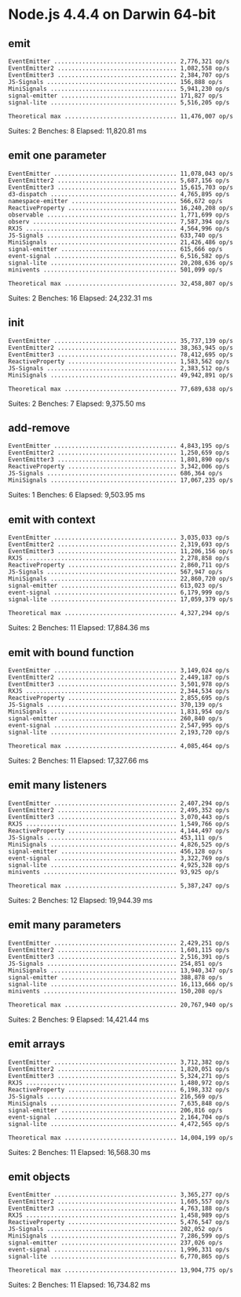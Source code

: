 # Node.js 4.4.4 on Darwin 64-bit

## emit

    EventEmitter ................................... 2,776,321 op/s
    EventEmitter2 .................................. 1,082,558 op/s
    EventEmitter3 .................................. 2,384,707 op/s
    JS-Signals ..................................... 156,888 op/s
    MiniSignals .................................... 5,941,230 op/s
    signal-emitter ................................. 171,827 op/s
    signal-lite .................................... 5,516,205 op/s

    Theoretical max ................................ 11,476,007 op/s

Suites:  2
Benches: 8
Elapsed: 11,820.81 ms

## emit one parameter

    EventEmitter ................................... 11,078,043 op/s
    EventEmitter2 .................................. 5,687,156 op/s
    EventEmitter3 .................................. 15,615,703 op/s
    d3-dispatch .................................... 4,765,895 op/s
    namespace-emitter .............................. 566,672 op/s
    ReactiveProperty ............................... 16,240,208 op/s
    observable ..................................... 1,771,699 op/s
    observ ......................................... 7,587,394 op/s
    RXJS ........................................... 4,564,996 op/s
    JS-Signals ..................................... 633,740 op/s
    MiniSignals .................................... 21,426,486 op/s
    signal-emitter ................................. 615,666 op/s
    event-signal ................................... 6,516,582 op/s
    signal-lite .................................... 20,208,636 op/s
    minivents ...................................... 501,099 op/s

    Theoretical max ................................ 32,458,807 op/s

Suites:  2
Benches: 16
Elapsed: 24,232.31 ms

## init

    EventEmitter ................................... 35,737,139 op/s
    EventEmitter2 .................................. 38,363,945 op/s
    EventEmitter3 .................................. 78,412,695 op/s
    ReactiveProperty ............................... 1,583,562 op/s
    JS-Signals ..................................... 2,383,512 op/s
    MiniSignals .................................... 49,942,891 op/s

    Theoretical max ................................ 77,689,638 op/s

Suites:  2
Benches: 7
Elapsed: 9,375.50 ms

## add-remove

    EventEmitter ................................... 4,843,195 op/s
    EventEmitter2 .................................. 1,250,659 op/s
    EventEmitter3 .................................. 1,801,890 op/s
    ReactiveProperty ............................... 3,342,006 op/s
    JS-Signals ..................................... 686,364 op/s
    MiniSignals .................................... 17,067,235 op/s

Suites:  1
Benches: 6
Elapsed: 9,503.95 ms

## emit with context

    EventEmitter ................................... 3,035,033 op/s
    EventEmitter2 .................................. 2,319,693 op/s
    EventEmitter3 .................................. 11,206,156 op/s
    RXJS ........................................... 2,278,858 op/s
    ReactiveProperty ............................... 2,860,711 op/s
    JS-Signals ..................................... 567,947 op/s
    MiniSignals .................................... 22,860,720 op/s
    signal-emitter ................................. 613,023 op/s
    event-signal ................................... 6,179,999 op/s
    signal-lite .................................... 17,059,379 op/s

    Theoretical max ................................ 4,327,294 op/s

Suites:  2
Benches: 11
Elapsed: 17,884.36 ms

## emit with bound function

    EventEmitter ................................... 3,149,024 op/s
    EventEmitter2 .................................. 2,449,187 op/s
    EventEmitter3 .................................. 3,501,978 op/s
    RXJS ........................................... 2,344,534 op/s
    ReactiveProperty ............................... 2,855,695 op/s
    JS-Signals ..................................... 370,139 op/s
    MiniSignals .................................... 1,831,954 op/s
    signal-emitter ................................. 260,840 op/s
    event-signal ................................... 2,547,995 op/s
    signal-lite .................................... 2,193,720 op/s

    Theoretical max ................................ 4,085,464 op/s

Suites:  2
Benches: 11
Elapsed: 17,327.66 ms

## emit many listeners

    EventEmitter ................................... 2,407,294 op/s
    EventEmitter2 .................................. 2,495,352 op/s
    EventEmitter3 .................................. 3,070,443 op/s
    RXJS ........................................... 1,549,766 op/s
    ReactiveProperty ............................... 4,144,497 op/s
    JS-Signals ..................................... 453,111 op/s
    MiniSignals .................................... 4,826,525 op/s
    signal-emitter ................................. 456,128 op/s
    event-signal ................................... 3,322,769 op/s
    signal-lite .................................... 4,925,328 op/s
    minivents ...................................... 93,925 op/s

    Theoretical max ................................ 5,387,247 op/s

Suites:  2
Benches: 12
Elapsed: 19,944.39 ms

## emit many parameters

    EventEmitter ................................... 2,429,251 op/s
    EventEmitter2 .................................. 1,601,115 op/s
    EventEmitter3 .................................. 2,516,391 op/s
    JS-Signals ..................................... 254,851 op/s
    MiniSignals .................................... 13,940,347 op/s
    signal-emitter ................................. 388,878 op/s
    signal-lite .................................... 16,113,666 op/s
    minivents ...................................... 150,208 op/s

    Theoretical max ................................ 20,767,940 op/s

Suites:  2
Benches: 9
Elapsed: 14,421.44 ms

## emit arrays

    EventEmitter ................................... 3,712,382 op/s
    EventEmitter2 .................................. 1,820,051 op/s
    EventEmitter3 .................................. 5,324,271 op/s
    RXJS ........................................... 1,480,972 op/s
    ReactiveProperty ............................... 6,198,332 op/s
    JS-Signals ..................................... 216,569 op/s
    MiniSignals .................................... 7,635,848 op/s
    signal-emitter ................................. 206,816 op/s
    event-signal ................................... 2,164,704 op/s
    signal-lite .................................... 4,472,565 op/s

    Theoretical max ................................ 14,004,199 op/s

Suites:  2
Benches: 11
Elapsed: 16,568.30 ms

## emit objects

    EventEmitter ................................... 3,365,277 op/s
    EventEmitter2 .................................. 1,605,557 op/s
    EventEmitter3 .................................. 4,763,188 op/s
    RXJS ........................................... 1,458,989 op/s
    ReactiveProperty ............................... 5,476,547 op/s
    JS-Signals ..................................... 202,052 op/s
    MiniSignals .................................... 7,286,599 op/s
    signal-emitter ................................. 237,026 op/s
    event-signal ................................... 1,996,331 op/s
    signal-lite .................................... 6,770,865 op/s

    Theoretical max ................................ 13,904,775 op/s

Suites:  2
Benches: 11
Elapsed: 16,734.82 ms
